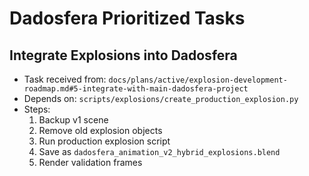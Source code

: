 # Dadosfera Prioritized Tasks

## Integrate Explosions into Dadosfera
- Task received from: `docs/plans/active/explosion-development-roadmap.md#5-integrate-with-main-dadosfera-project`
- Depends on: `scripts/explosions/create_production_explosion.py`
- Steps:
  1. Backup v1 scene
  2. Remove old explosion objects
  3. Run production explosion script
  4. Save as `dadosfera_animation_v2_hybrid_explosions.blend`
  5. Render validation frames
